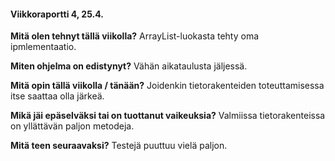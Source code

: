 #### Viikkoraportti 4, 25.4.

**Mitä olen tehnyt tällä viikolla?**
ArrayList-luokasta tehty oma ipmlementaatio.

**Miten ohjelma on edistynyt?**
Vähän aikataulusta jäljessä.

**Mitä opin tällä viikolla / tänään?**
Joidenkin tietorakenteiden toteuttamisessa itse saattaa olla järkeä.

**Mikä jäi epäselväksi tai on tuottanut vaikeuksia?**
Valmiissa tietorakenteissa on yllättävän paljon metodeja.

**Mitä teen seuraavaksi?**
Testejä puuttuu vielä paljon.